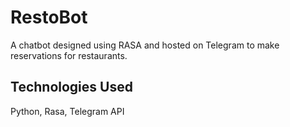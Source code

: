 # RestoBot

A chatbot designed using RASA and hosted on Telegram to make reservations for restaurants.

## Technologies Used

Python, Rasa, Telegram API
